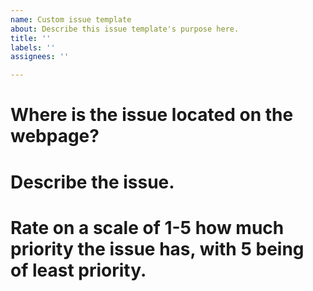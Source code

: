 ```yaml
---
name: Custom issue template
about: Describe this issue template's purpose here.
title: ''
labels: ''
assignees: ''

---
```


# Where is the issue located on the webpage?

# Describe the issue.

# Rate on a scale of 1-5 how much priority the issue has, with 5 being of least priority.
